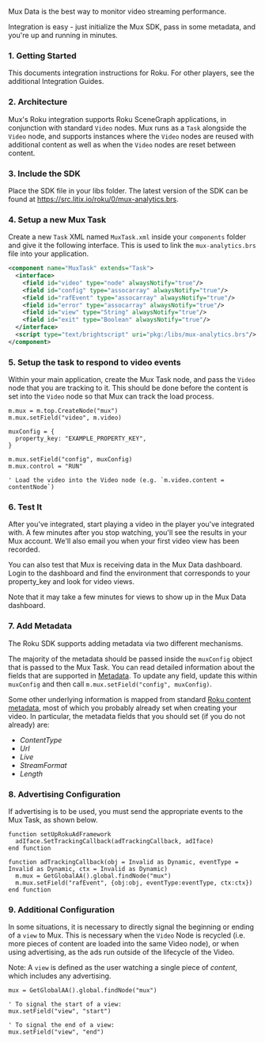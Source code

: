 Mux Data is the best way to monitor video streaming performance.

Integration is easy - just initialize the Mux SDK, pass in some metadata, and you're up and running in minutes.

### 1. Getting Started

This documents integration instructions for Roku. For other players, see the additional Integration Guides.


### 2. Architecture
Mux's Roku integration supports Roku SceneGraph applications, in conjunction with standard `Video` nodes. Mux runs as a `Task` alongside the `Video` node, and supports instances where the `Video` nodes are reused with additional content as well as when the `Video` nodes are reset between content.

### 3. Include the SDK
Place the SDK file in your libs folder. The latest version of the SDK can be found at https://src.litix.io/roku/0/mux-analytics.brs.

### 4. Setup a new Mux Task
Create a new `Task` XML named `MuxTask.xml` inside your `components` folder and give it the following interface. This is used to link the `mux-analytics.brs` file into your application.

```xml
<component name="MuxTask" extends="Task">
  <interface>
    <field id="video" type="node" alwaysNotify="true"/>
    <field id="config" type="assocarray" alwaysNotify="true"/>
    <field id="rafEvent" type="assocarray" alwaysNotify="true"/>
    <field id="error" type="assocarray" alwaysNotify="true"/>
    <field id="view" type="String" alwaysNotify="true"/>
    <field id="exit" type="Boolean" alwaysNotify="true"/>
  </interface>
  <script type="text/brightscript" uri="pkg:/libs/mux-analytics.brs"/>
</component>
```

### 5. Setup the task to respond to video events
Within your main application, create the Mux Task node, and pass the `Video` node that you are tracking to it. This should be done before the content is set into the `Video` node so that Mux can track the load process.

```
m.mux = m.top.CreateNode("mux")
m.mux.setField("video", m.video)

muxConfig = {
  property_key: "EXAMPLE_PROPERTY_KEY",
}

m.mux.setField("config", muxConfig)
m.mux.control = "RUN"

' Load the video into the Video node (e.g. `m.video.content = contentNode`)
```

### 6. Test It
After you've integrated, start playing a video in the player you've integrated with. A few minutes after you stop watching, you'll see the results in your Mux account. We'll also email you when your first video view has been recorded.

You can also test that Mux is receiving data in the Mux Data dashboard. Login to the dashboard and find the environment that corresponds to your property_key and look for video views.

Note that it may take a few minutes for views to show up in the Mux Data dashboard.

### 7. Add Metadata
The Roku SDK supports adding metadata via two different mechanisms.

The majority of the metadata should be passed inside the `muxConfig` object that is passed to the Mux Task. You can read detailed information about the fields that are supported in [Metadata](https://docs.mux.com/v1/docs/metadata). To update any field, update this within `muxConfig` and then call `m.mux.setField("config", muxConfig)`.

Some other underlying information is mapped from standard [Roku content metadata](https://sdkdocs.roku.com/display/sdkdoc/Content+Meta-Data), most of which you probably already set when creating your video. In particular, the metadata fields that you should set (if you do not already) are:
 - *ContentType*
 - *Url*
 - *Live*
 - *StreamFormat*
 - *Length*

### 8. Advertising Configuration
If advertising is to be used, you must send the appropriate events to the Mux Task, as shown below.

```
function setUpRokuAdFramework
  adIface.SetTrackingCallback(adTrackingCallback, adIface)
end function

function adTrackingCallback(obj = Invalid as Dynamic, eventType = Invalid as Dynamic, ctx = Invalid as Dynamic)
  m.mux = GetGlobalAA().global.findNode("mux")
  m.mux.setField("rafEvent", {obj:obj, eventType:eventType, ctx:ctx})
end function
```

### 9. Additional Configuration
In some situations, it is necessary to directly signal the beginning or ending of a `view` to Mux. This is necessary when the `Video` Node is recycled (i.e. more pieces of content are loaded into the same Video node), or when using advertising, as the ads run outside of the lifecycle of the Video.

Note: A `view` is defined as the user watching a single piece of _content_, which includes any advertising.

```
mux = GetGlobalAA().global.findNode("mux")

' To signal the start of a view:
mux.setField("view", "start")

' To signal the end of a view:
mux.setField("view", "end")
```
